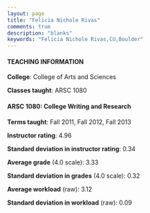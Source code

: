 ```yaml
---
layout: page
title: "Felicia Nichole Rivas" 
comments: true
description: "blanks"
keywords: "Felicia Nichole Rivas,CU,Boulder"
---
```

<head>
<script src="https://ajax.googleapis.com/ajax/libs/jquery/2.1.3/jquery.min.js"></script>
<script src="https://dl.dropboxusercontent.com/s/pc42nxpaw1ea4o9/highcharts.js?dl=0"></script>
<!-- <script src="../assets/js/highcharts.js"></script> -->
<style type="text/css">@font-face {
	font-family: "Bebas Neue";
	src: url(https://www.filehosting.org/file/details/544349/BebasNeue Regular.otf) format("opentype");
	}
	h1.Bebas { 
		font-family: "Bebas Neue", Verdana, Tahoma;
	}
</style>
</head>
	   
#### TEACHING INFORMATION

**College**: College of Arts and Sciences

**Classes taught**: ARSC 1080

#### ARSC 1080: College Writing and Research

**Terms taught**: Fall 2011, Fall 2012, Fall 2013

**Instructor rating**: 4.96

**Standard deviation in instructor rating**: 0.34

**Average grade** (4.0 scale): 3.33

**Standard deviation in grades** (4.0 scale): 0.32

**Average workload** (raw): 3.12

**Standard deviation in workload** (raw): 0.09

